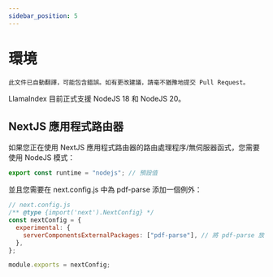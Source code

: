 ```yaml
---
sidebar_position: 5
---
```


# 環境

`此文件已自動翻譯，可能包含錯誤。如有更改建議，請毫不猶豫地提交 Pull Request。`

LlamaIndex 目前正式支援 NodeJS 18 和 NodeJS 20。

## NextJS 應用程式路由器

如果您正在使用 NextJS 應用程式路由器的路由處理程序/無伺服器函式，您需要使用 NodeJS 模式：

```js
export const runtime = "nodejs"; // 預設值
```

並且您需要在 next.config.js 中為 pdf-parse 添加一個例外：

```js
// next.config.js
/** @type {import('next').NextConfig} */
const nextConfig = {
  experimental: {
    serverComponentsExternalPackages: ["pdf-parse"], // 將 pdf-parse 放在實際的 NodeJS 模式中與 NextJS 應用程式路由器一起使用
  },
};

module.exports = nextConfig;
```
